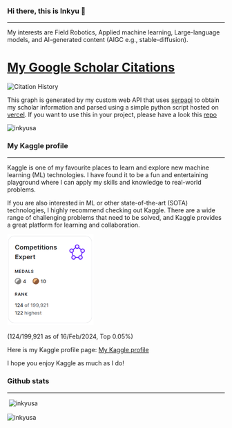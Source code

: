 ### Hi there, this is Inkyu 👋
---
My interests are Field Robotics, Applied machine learning, Large-language models, and AI-generated content (AIGC e.g., stable-diffusion).

# [My Google Scholar Citations](https://scholar.google.com.au/citations?user=KxJU37kAAAAJ&hl=en)

<p align="left"> <img src="https://vercel-citations.vercel.app/api/simple?id=KxJU37kAAAAJ" alt="Citation History" width="600"/> </p>

This graph is generated by my custom web API that uses [serpapi](https://serpapi.com/google-scholar-api) to obtain my scholar information and parsed using a simple python script hosted on [vercel](https://vercel.com/). If you want to use this in your project, please have a look this [repo](https://github.com/inkyusa/google_scholar_citations)

<p align="left"> <img src="https://komarev.com/ghpvc/?username=inkyusa&label=Profile%20views&color=0e75b6&style=flat-square" alt="inkyusa" /> </p>

### My Kaggle profile
---
Kaggle is one of my favourite places to learn and explore new machine learning (ML) technologies. I have found it to be a fun and entertaining playground where I can apply my skills and knowledge to real-world problems.

If you are also interested in ML or other state-of-the-art (SOTA) technologies, I highly recommend checking out Kaggle. There are a wide range of challenging problems that need to be solved, and Kaggle provides a great platform for learning and collaboration.

<p align="left"> <img src="assets/kg_profile.png" alt="Kaggle profile" width="200"/> </p>

(124/199,921 as of 16/Feb/2024, Top 0.05%)

Here is my Kaggle profile page: [My Kaggle profile](https://www.kaggle.com/enddl22)

<!-- 
<img src="https://kaggle-card.chienhsiang-hung.eu.org/api/svg?enddl22" width="400" alt="Kaggle Summary Card">
 -->
 
I hope you enjoy Kaggle as much as I do!

### Github stats
---
<p>&nbsp;<img align="center" src="https://github-readme-stats.vercel.app/api?username=inkyusa&show_icons=true&theme=dark&locale=en" alt="inkyusa" /></p>

<p><img align="center" src="https://github-readme-streak-stats.herokuapp.com/?user=inkyusa&theme=dark" alt="inkyusa" /></p>

<!--
<p align="left"> <img src="https://vercel-citations.vercel.app/api/simple?id=KxJU37kAAAAJ" alt="Citation History" width="600"/> </p>
-->


<!--
**inkyusa/inkyusa** is a ✨ _special_ ✨ repository because its `README.md` (this file) appears on your GitHub profile.

Here are some ideas to get you started:

- 🔭 I’m currently working on ...
- 🌱 I’m currently learning ...
- 👯 I’m looking to collaborate on ...
- 🤔 I’m looking for help with ...
- 💬 Ask me about ...
- 📫 How to reach me: ...
- 😄 Pronouns: ...
- ⚡ Fun fact: ...
-->

